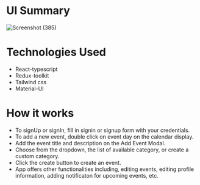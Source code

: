 # UI Summary

![Screenshot (385)](https://user-images.githubusercontent.com/47259302/154945467-d11b9f56-66bf-491f-bd63-06caf5a6907d.png)

# Technologies Used

- React-typescript
- Redux-toolkit
- Tailwind css
- Material-UI

# How it works

- To signUp or signIn, fill in signin or signup form with your credentials.
- To add a new event, double click on event day on the calendar display.
- Add the event title and description on the Add Event Modal.
- Choose from the dropdown, the list of available category, or create a custom category.
- Click the create button to create an event.
- App offers other functionalities including, editing events, editing profile information, adding notificaton for upcoming events, etc.
